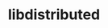 ---
title: "libdistributed"
layout: cache
categories: [package, develop-2024-01-28]
meta: {"versions": ["0.4.2"], "compilers": ["cce@=15.0.1", "gcc@=11.4.0", "oneapi@=2024.0.0"], "oss": ["rhel8", "ubuntu20.04", "ubuntu22.04"], "platforms": ["linux"], "targets": ["x86_64_v3", "zen4"], "stacks": ["e4s", "e4s-cray-rhel", "e4s-oneapi", "root"], "num_specs": 3, "num_specs_by_stack": {"e4s-cray-rhel": 1, "root": 3, "e4s": 1, "e4s-oneapi": 1}}
spec_details: [{"hash": "ldgv6s5o6f7bq5pwdr6esnhpfx5iror7", "compiler": "cce@=15.0.1", "versions": ["0.4.2"], "os": "rhel8", "platform": "linux", "target": "zen4", "variants": ["build_system=cmake", "build_type=Release", "generator=make", "~ipo"], "stacks": ["e4s-cray-rhel", "root"], "size": "-", "tarball": "https://binaries.spack.io/releases/develop-2024-01-28/build_cache/linux-rhel8-zen4/cce-15.0.1/libdistributed-0.4.2/linux-rhel8-zen4-cce-15.0.1-libdistributed-0.4.2-ldgv6s5o6f7bq5pwdr6esnhpfx5iror7.spack"}, {"hash": "squblbw7nnhdz4me5rp56j35nbmkyxop", "compiler": "gcc@=11.4.0", "versions": ["0.4.2"], "os": "ubuntu20.04", "platform": "linux", "target": "x86_64_v3", "variants": ["build_system=cmake", "build_type=Release", "generator=make", "~ipo"], "stacks": ["root", "e4s"], "size": "-", "tarball": "https://binaries.spack.io/releases/develop-2024-01-28/build_cache/linux-ubuntu20.04-x86_64_v3/gcc-11.4.0/libdistributed-0.4.2/linux-ubuntu20.04-x86_64_v3-gcc-11.4.0-libdistributed-0.4.2-squblbw7nnhdz4me5rp56j35nbmkyxop.spack"}, {"hash": "fi2qla3jumkfkcujkn5aze2iwdfbj67c", "compiler": "oneapi@=2024.0.0", "versions": ["0.4.2"], "os": "ubuntu22.04", "platform": "linux", "target": "x86_64_v3", "variants": ["build_system=cmake", "build_type=Release", "generator=make", "~ipo"], "stacks": ["root", "e4s-oneapi"], "size": "-", "tarball": "https://binaries.spack.io/releases/develop-2024-01-28/build_cache/linux-ubuntu22.04-x86_64_v3/oneapi-2024.0.0/libdistributed-0.4.2/linux-ubuntu22.04-x86_64_v3-oneapi-2024.0.0-libdistributed-0.4.2-fi2qla3jumkfkcujkn5aze2iwdfbj67c.spack"}]
---